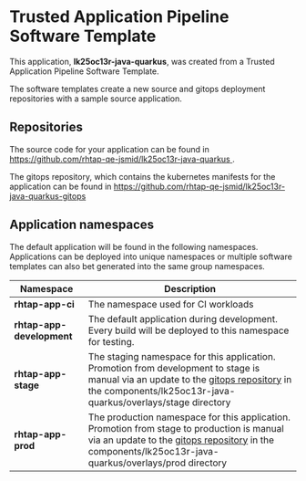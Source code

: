 # Trusted Application Pipeline Software Template

This application, **lk25oc13r-java-quarkus**, was created from a Trusted Application Pipeline Software Template.

The software templates create a new source and gitops deployment repositories with a sample source application. 

## Repositories

The source code for your application can be found in [https://github.com/rhtap-qe-jsmid/lk25oc13r-java-quarkus ](https://github.com/rhtap-qe-jsmid/lk25oc13r-java-quarkus ).
 
The gitops repository, which contains the kubernetes manifests for the application can be found in 
[https://github.com/rhtap-qe-jsmid/lk25oc13r-java-quarkus-gitops ](https://github.com/rhtap-qe-jsmid/lk25oc13r-java-quarkus-gitops ) 

## Application namespaces 

The default application will be found in the following namespaces. Applications can be deployed into unique namespaces or multiple software templates can also bet generated into the same group namespaces.  

|  Namespace   |  Description   |  
| -------- | -------- |
| **rhtap-app-ci** | The namespace used for CI workloads |
| **rhtap-app-development** | The default application during development. Every build will be deployed to this namespace for testing. |
| **rhtap-app-stage** | The staging namespace for this application. Promotion from development to stage is manual via an update to the [gitops repository](https://github.com/rhtap-qe-jsmid/lk25oc13r-java-quarkus-gitops ) in the components/lk25oc13r-java-quarkus/overlays/stage directory |
| **rhtap-app-prod** | The production namespace for this application. Promotion from stage to production is manual via an update to the [gitops repository](https://github.com/rhtap-qe-jsmid/lk25oc13r-java-quarkus-gitops ) in the components/lk25oc13r-java-quarkus/overlays/prod directory |